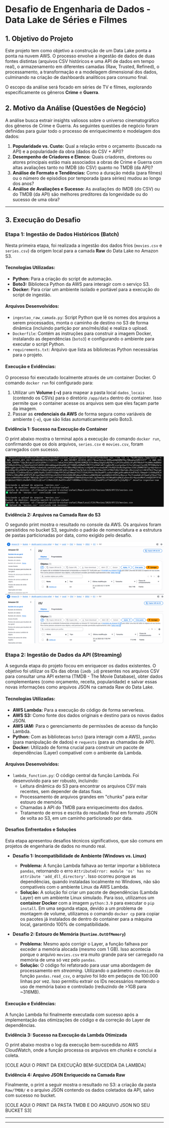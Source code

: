 # Desafio de Engenharia de Dados - Data Lake de Séries e Filmes

## 1. Objetivo do Projeto

Este projeto tem como objetivo a construção de um Data Lake ponta a ponta na nuvem AWS. O processo envolve a ingestão de dados de duas fontes distintas (arquivos CSV históricos e uma API de dados em tempo real), o armazenamento em diferentes camadas (Raw, Trusted, Refined), o processamento, a transformação e a modelagem dimensional dos dados, culminando na criação de dashboards analíticos para consumo final.

O escopo da análise será focado em séries de TV e filmes, explorando especificamente os gêneros **Crime** e **Guerra**.

## 2. Motivo da Análise (Questões de Negócio)

A análise busca extrair insights valiosos sobre o universo cinematográfico dos gêneros de Crime e Guerra. As seguintes questões de negócio foram definidas para guiar todo o processo de enriquecimento e modelagem dos dados:

1.  **Popularidade vs. Custo:** Qual a relação entre o orçamento (buscado na API) e a popularidade da obra (dados do CSV + API)?
2.  **Desempenho de Criadores e Elenco:** Quais criadores, diretores ou atores principais estão mais associados a obras de Crime e Guerra com altas avaliações tanto no IMDB (do CSV) quanto no TMDB (da API)?
3.  **Análise de Formato e Tendências:** Como a duração média (para filmes) ou o número de episódios por temporada (para séries) mudou ao longo dos anos?
4.  **Análise de Avaliações e Sucesso:** As avaliações do IMDB (do CSV) ou do TMDB (da API) são melhores preditores da longevidade ou do sucesso de uma obra?

---

## 3. Execução do Desafio

### **Etapa 1: Ingestão de Dados Históricos (Batch)**

Nesta primeira etapa, foi realizada a ingestão dos dados frios (`movies.csv` e `series.csv`) da origem local para a camada **Raw** do Data Lake no Amazon S3.

#### **Tecnologias Utilizadas:**
* **Python:** Para a criação do script de automação.
* **Boto3:** Biblioteca Python da AWS para interagir com o serviço S3.
* **Docker:** Para criar um ambiente isolado e portável para a execução do script de ingestão.

#### **Arquivos Desenvolvidos:**

* `ingestao_raw_camada.py`: Script Python que lê os nomes dos arquivos a serem processados, monta o caminho de destino no S3 de forma dinâmica (incluindo partição por ano/mês/dia) e realiza o upload.
* `Dockerfile`: Contém as instruções para construir a imagem Docker, instalando as dependências (`boto3`) e configurando o ambiente para executar o script Python.
* `requirements.txt`: Arquivo que lista as bibliotecas Python necessárias para o projeto.

#### **Execução e Evidências:**

O processo foi executado localmente através de um container Docker. O comando `docker run` foi configurado para:
1.  Utilizar um **Volume (`-v`)** para mapear a pasta local `dados_locais` (contendo os CSVs) para o diretório `/app/data` dentro do container. Isso permite que o container acesse os arquivos sem que eles façam parte da imagem.
2.  Passar as **credenciais da AWS** de forma segura como variáveis de ambiente (`-e`), que são lidas automaticamente pelo Boto3.

**Evidência 1: Sucesso na Execução do Container**

O print abaixo mostra o terminal após a execução do comando `docker run`, confirmando que os dois arquivos, `series.csv` e `movies.csv`, foram carregados com sucesso.

<img src="/sprint-5/desafio/evidencias/upload-concluido.png"/>

**Evidência 2: Arquivos na Camada Raw do S3**

O segundo print mostra o resultado no console da AWS. Os arquivos foram persistidos no bucket S3, seguindo o padrão de nomenclatura e a estrutura de pastas particionadas por data, como exigido pelo desafio.

<img src="/sprint-5/desafio/evidencias/bucket-filme.png"/>
<br>
<img src="/sprint-5/desafio/evidencias/bucket-serie.png"/>
<br>

### Etapa 2: Ingestão de Dados da API (Streaming)

A segunda etapa do projeto focou em enriquecer os dados existentes. O objetivo foi utilizar os IDs das obras (`imdb_id`) presentes nos arquivos CSV para consultar uma API externa (TMDB - The Movie Database), obter dados complementares (como orçamento, receita, popularidade) e salvar essas novas informações como arquivos JSON na camada Raw do Data Lake.

#### **Tecnologias Utilizadas:**
* **AWS Lambda:** Para a execução do código de forma serverless.
* **AWS S3:** Como fonte dos dados originais e destino para os novos dados JSON.
* **AWS IAM:** Para o gerenciamento de permissões de acesso da função Lambda.
* **Python:** Com as bibliotecas `boto3` (para interagir com a AWS), `pandas` (para manipulação de dados) e `requests` (para as chamadas de API).
* **Docker:** Utilizado de forma crucial para construir um pacote de dependências (Layer) compatível com o ambiente da Lambda.

#### **Arquivos Desenvolvidos:**

* `lambda_function.py`: O código central da função Lambda. Foi desenvolvido para ser robusto, incluindo:
    * Leitura dinâmica do S3 para encontrar os arquivos CSV mais recentes, sem depender de datas fixas.
    * Processamento de arquivos grandes em "chunks" para evitar estouro de memória.
    * Chamadas à API do TMDB para enriquecimento dos dados.
    * Tratamento de erros e escrita do resultado final em formato JSON de volta ao S3, em um caminho particionado por data.

#### **Desafios Enfrentados e Soluções**

Esta etapa apresentou desafios técnicos significativos, que são comuns em projetos de engenharia de dados no mundo real.

* **Desafio 1: Incompatibilidade de Ambiente (Windows vs. Linux)**
    * **Problema:** A função Lambda falhava ao tentar importar a biblioteca `pandas`, retornando o erro `AttributeError: module 'os' has no attribute 'add_dll_directory'`. Isso ocorreu porque as dependências, quando instaladas localmente no Windows, não são compatíveis com o ambiente Linux da AWS Lambda.
    * **Solução:** A solução foi criar um pacote de dependências (Lambda Layer) em um ambiente Linux simulado. Para isso, utilizamos um **container Docker** com a imagem `python:3.9` para executar o `pip install`. Em uma segunda etapa, devido a um problema de montagem de volume, utilizamos o comando `docker cp` para copiar os pacotes já instalados de dentro do container para a máquina local, garantindo 100% de compatibilidade.

* **Desafio 2: Estouro de Memória (`Runtime.OutOfMemory`)**
    * **Problema:** Mesmo após corrigir o Layer, a função falhava por exceder a memória alocada (mesmo com 1 GB). Isso acontecia porque o arquivo `movies.csv` era muito grande para ser carregado na memória de uma só vez pelo `pandas`.
    * **Solução:** O código foi refatorado para usar uma abordagem de processamento em _streaming_. Utilizando o parâmetro `chunksize` da função `pandas.read_csv`, o arquivo foi lido em pedaços de 100.000 linhas por vez. Isso permitiu extrair os IDs necessários mantendo o uso de memória baixo e controlado (reduzindo de >1GB para ~316MB).

#### **Execução e Evidências:**

A função Lambda foi finalmente executada com sucesso após a implementação das otimizações de código e da correção do Layer de dependências.

**Evidência 3: Sucesso na Execução da Lambda Otimizada**

O print abaixo mostra o log da execução bem-sucedida no AWS CloudWatch, onde a função processa os arquivos em _chunks_ e conclui a coleta.

[COLE AQUI O PRINT DA EXECUÇÃO BEM-SUCEDIDA DA LAMBDA]

**Evidência 4: Arquivo JSON Enriquecido na Camada Raw**

Finalmente, o print a seguir mostra o resultado no S3: a criação da pasta `Raw/TMDB/` e o arquivo JSON contendo os dados coletados da API, salvo com sucesso no bucket.

[COLE AQUI O PRINT DA PASTA TMDB E DO ARQUIVO JSON NO SEU BUCKET S3]

---
---

